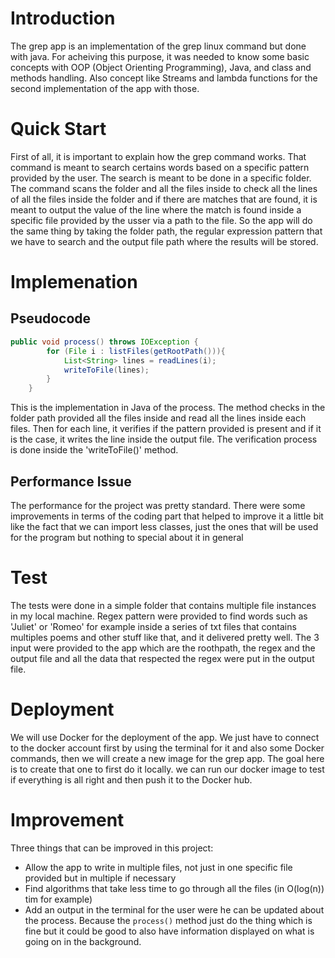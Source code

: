 # Introduction
The grep app is an implementation of the grep linux command but done with java. For acheiving this purpose, it was needed to know some basic concepts with OOP (Object Orienting Programming), Java, and class and methods handling. Also concept like Streams and lambda functions for the second implementation of the app with those.

# Quick Start
First of all, it is important to explain how the grep command works. That command is meant to search certains words based on a specific pattern provided by the user. The search is meant to be done in a specific folder. The command scans the folder and all the files inside to check all the lines of all the files inside the folder and if there are matches that are found, it is meant to output the value of the line where the match is found inside a specific file provided by the usser via a path to the file.
So the app will do the same thing by taking the folder path, the regular expression pattern that we have to search and the output file path where the results will be stored.

# Implemenation
## Pseudocode
```java
public void process() throws IOException {
        for (File i : listFiles(getRootPath())){
            List<String> lines = readLines(i);
            writeToFile(lines);
        }
    }
```
This is the implementation in Java of the process. The method checks in the folder path provided all the files inside and read all the lines inside each files. Then for each line, it verifies if the pattern provided is present and if it is the case, it writes the line inside the output file. The verification process is done inside the 'writeToFile()' method.

## Performance Issue
The performance for the project was pretty standard. There were some improvements in terms of the coding part that helped to improve it a little bit like the fact that we can import less classes, just the ones that will be used for the program but nothing to special about it in general

# Test
The tests were done in a simple folder that contains multiple file instances in my local machine. Regex pattern were provided to find words such as 'Juliet' or 'Romeo' for example inside a series of txt files that contains multiples poems and other stuff like that, and it delivered pretty well.
The 3 input were provided to the app which are the roothpath, the regex and the output file and all the data that respected the regex were put in the output file.


# Deployment
We will use Docker for the deployment of the app. We just have to connect to the docker account first by using the terminal for it and also some Docker commands, then we will create a new image for the grep app. The goal here  is to create that one to first do it locally. we can run our docker  image to test if everything is all right and then push it to the Docker hub.


# Improvement
Three things that can be improved in this project:
- Allow the app to write in multiple files, not just in one specific file provided but in multiple if necessary
- Find algorithms that take less time to go through all the files (in O(log(n)) tim for example)
- Add an output in the terminal for the user were he can be updated about the process. Because the ```process()``` method just do the thing which is fine  but it could be good to also have information displayed on what is going on in the background.

